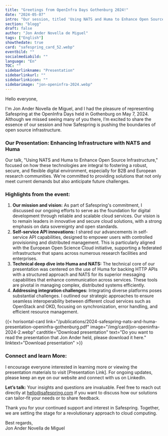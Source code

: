 ```yaml
---
title: "Greetings from OpenInfra Days Gothenburg 2024!"
date: "2024-05-07"
intro: "Our session, titled 'Using NATS and Huma to Enhance Open Source Infrastructure', was designed to empower both B2B and European research communities with robust self-service access."
section: "blogg"
draft: false
author: "Jon Ander Novella de Miguel"
tags: ["English"]
showthedate: true
card: "safespring_card_52.webp"
eventbild: ""
socialmediabild: ""
language: "En"
TOC: ""
sidebarlinkname: "Presentation"
sidebarlinkurl: ""
sidebarlinkicon: ""
sidebarimage: "jon-openinfra-2024.webp"
---
```




Hello everyone,

I'm Jon Ander Novella de Miguel, and I had the pleasure of representing Safespring at the OpenInfra Days held in Gothenburg on May 7, 2024. Although we missed seeing many of you there, I’m excited to share the essence of our session and how Safespring is pushing the boundaries of open source infrastructure.

### Our Presentation: Enhancing Infrastructure with NATS and Huma

Our talk, "Using NATS and Huma to Enhance Open Source Infrastructure," focused on how these technologies are integral to fostering a robust, secure, and flexible digital environment, especially for B2B and European research communities. We're committed to providing solutions that not only meet current demands but also anticipate future challenges.

### Highlights from the event:

1. **Our mission and vision:**
   As part of Safespring's commitment, I discussed our ongoing efforts to serve as the foundation for digital development through reliable and scalable cloud services. Our vision is to remain leaders in innovative and secure cloud solutions, with a strong emphasis on data sovereignty and open standards.
2. **Self-service API innovations:**
   I shared our advancements in self-service API capabilities, designed to empower users with controlled provisioning and distributed management. This is particularly aligned with the European Open Science Cloud initiative, supporting a federated infrastructure that spans across numerous research facilities and enterprises.
3. **Technical deep dive into Huma and NATS:**
   The technical core of our presentation was centered on the use of Huma for backing HTTP APIs with a structured approach and NATS for its superior messaging capabilities that enhance communication across services. These tools are pivotal in managing complex, distributed systems efficiently.
4. **Addressing integration challenges:**
   Integrating diverse platforms poses substantial challenges. I outlined our strategic approaches to ensure seamless interoperability between different cloud services such as OpenStack and OKD, focusing on synchronization, error handling, and efficient resource management.

{{< horisontal-card link="/publications/2024-safespring-nats-and-huma-presentation-openinfra-gothenburg.pdf" image="/img/card/jon-openinfra-2024-2.webp" cardtitle="Download presentation" text="Do you want to read the presentation that Jon Ander held, please download it here." linktext="Download presentation" >}}

### Connect and learn More:

I encourage everyone interested in learning more or viewing the presentation materials to visit [Presentation Link]. For ongoing updates, please keep an eye on our website and connect with us on LinkedIn.

**Let’s talk:**
Your insights and questions are invaluable. Feel free to reach out directly at hello@safespring.com if you want to discuss how our solutions can tailor-fit your needs or to share feedback.

Thank you for your continued support and interest in Safespring. Together, we are setting the stage for a revolutionary approach to cloud computing.

Best regards,  
Jon Ander Novella de Miguel